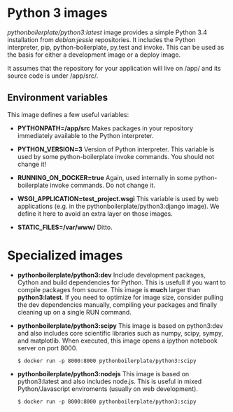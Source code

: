 Python 3 images
===============

*pythonboilerplate/python3:latest* image provides a simple Python 3.4 
installation from *debian:jessie* repositories. It includes the Python 
interpreter, pip, python-boilerplate, py.test and invoke. This can be used
as the basis for either a development image or a deploy image.

It assumes that the repository for your application will live on /app/ and its
source code is under /app/src/.


Environment variables 
---------------------

This image defines a few useful variables:

* **PYTHONPATH=/app/src**
  Makes packages in your repository immediately available to the Python interpreter.

* **PYTHON_VERSION=3**
  Version of Python interpreter. This variable is used by some python-boilerplate invoke commands. You should not change it!

* **RUNNING_ON_DOCKER=true**
  Again, used internally in some python-boilerplate invoke commands. Do not change it.

* **WSGI_APPLICATION=test_project.wsgi**
  This variable is used by web applications (e.g. in the pythonboilerplate/python3:django 
  image). We define it here to avoid an extra layer on those images.

* **STATIC_FILES=/var/www/**
  Ditto.
    
    
Specialized images
==================

* **pythonboilerplate/python3:dev**
  Include development packages, Cython and build dependencies for Python. This is usefull if you want to compile packages from 
  source. This image is **much** larger than **python3:latest**. If you need to optimize for image size, consider pulling 
  the dev dependencies manually, compiling your packages and finally cleaning up on a single RUN command.
  
  
* **pythonboilerplate/python3:scipy**
  This image is based on python3:dev and also includes core scientific libraries such as numpy, scipy, sympy, and matplotlib. 
  When executed, this image opens a ipython notebook server on port 8000.
  
      $ docker run -p 8000:8000 pythonboilerplate/python3:scipy
    
    
* **pythonboilerplate/python3:nodejs**
  This image is based on python3:latest and also includes node.js. This is useful in mixed Python/Javascript
  enviroments (usually on web development).
  
      $ docker run -p 8000:8000 pythonboilerplate/python3:scipy
    